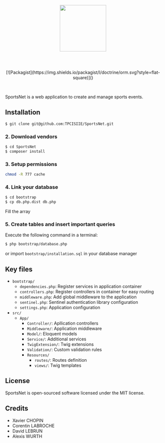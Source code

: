 <p align="center"><img style="margin-bottom:3em;" width="150"src="http://www.rogersmedia.com/wp-content/uploads/2013/09/sportsnet.png"> 
<br> <br>
[![Packagist](https://img.shields.io/packagist/l/doctrine/orm.svg?style=flat-square)]()  
   </p>  <br>

SportsNet is a web application to create and manage sports events.

## Installation
```bash
$ git clone git@github.com:TPCISIIE/SportsNet.git
```

### 2. Download vendors
```bash
$ cd SportsNet
$ composer install
```

### 3. Setup permissions
```bash
chmod -R 777 cache
```

### 4. Link your database
```bash
$ cd bootstrap
$ cp db.php.dist db.php
```
Fill the array

### 5. Create tables and insert important queries
Execute the following command in a terminal:
```bash
$ php bootstrap/database.php
```
or import `bootstrap/installation.sql` in your database manager

## Key files

- `bootstrap/`
    - `dependencies.php`: Register services in application container
    - `controllers.php`: Register controllers in container for easy routing
    - `middleware.php`: Add global middleware to the application
    - `sentinel.php`: Sentinel authentication library configuration
    - `settings.php`: Application configuration
- `src/`
    - `App/`
        - `Controller/`: Apllication controllers
        - `Middleware/`: Application middleware
        - `Model/`: Eloquent models
        - `Service/`: Additional services
        - `TwigExtension/`: Twig extensions
        - `Validation/`: Custom validation rules
        - `Resources/`
            - `routes/`: Routes definition
            - `views/`: Twig templates

## License

SportsNet is open-sourced software licensed under the MIT license.

## Credits 
- Xavier CHOPIN
- Corentin LABROCHE
- David LEBRUN
- Alexis WURTH
